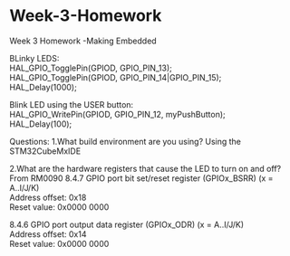 # Week-3-Homework
Week 3 Homework -Making Embedded  

BLinky LEDS:  
HAL_GPIO_TogglePin(GPIOD, GPIO_PIN_13);  
HAL_GPIO_TogglePin(GPIOD, GPIO_PIN_14|GPIO_PIN_15);  
HAL_Delay(1000);  

Blink LED using the USER button:  
HAL_GPIO_WritePin(GPIOD, GPIO_PIN_12, myPushButton);  
HAL_Delay(100);  

Questions:
1.What build environment are you using? 
Using the STM32CubeMxIDE

2.What are the hardware registers that cause the LED to turn on and off?
From RM0090
8.4.7 GPIO port bit set/reset register (GPIOx_BSRR) (x = A..I/J/K)  
Address offset: 0x18  
Reset value: 0x0000 0000  
  
8.4.6 GPIO port output data register (GPIOx_ODR) (x = A..I/J/K)  
Address offset: 0x14  
Reset value: 0x0000 0000  



